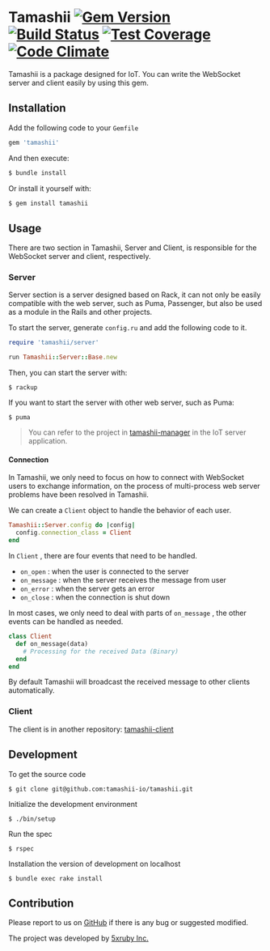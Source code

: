 Tamashii [![Gem Version](https://badge.fury.io/rb/tamashii.svg)](https://badge.fury.io/rb/tamashii) [![Build Status](https://travis-ci.org/tamashii-io/tamashii.svg?branch=master)](https://travis-ci.org/tamashii-io/tamashii) [![Test Coverage](https://codeclimate.com/github/tamashii-io/tamashii/badges/coverage.svg)](https://codeclimate.com/github/tamashii-io/tamashii/coverage) [![Code Climate](https://codeclimate.com/github/tamashii-io/tamashii/badges/gpa.svg)](https://codeclimate.com/github/tamashii-io/tamashii)
===

Tamashii is a package designed for IoT. You can write the WebSocket server and client easily by using this gem.


## Installation

Add the following code to your `Gemfile`

```ruby
gem 'tamashii'
```

And then execute:
```ruby
$ bundle install
```

Or install it yourself with:
```ruby
$ gem install tamashii
```

## Usage

There are two section in Tamashii, Server and Client, is responsible for the WebSocket server and client, respectively.

### Server

Server section is a server designed based on Rack, it can not only be easily compatible with the web server, such as Puma, Passenger, but also be used as a module in the Rails and other projects.

To start the server, generate `config.ru` and add the following code to it.

```ruby
require 'tamashii/server'

run Tamashii::Server::Base.new
```

Then, you can start the server with:

    $ rackup
If you want to start the server with other web server, such as Puma:

    $ puma

> You can refer to the project in [tamashii-manager](https://github.com/5xRuby/tamashii-manager) in the IoT server application.

#### Connection

In Tamashii, we only need to focus on how to connect with WebSocket users to exchange information, on the process of multi-process web server problems have been resolved in Tamashii.

We can create a `Client` object to handle the behavior of each user.

```ruby
Tamashii::Server.config do |config|
  config.connection_class = Client
end
```

In `Client` , there are four events that need to be handled.

* `on_open` : when the user is connected to the server
* `on_message` : when the server receives the message from user
* `on_error` : when the server gets an error
* `on_close` : when the connection is shut down

In most cases, we only need to deal with parts of `on_message` , the other events can be handled as needed.

```ruby
class Client
  def on_message(data)
    # Processing for the received Data (Binary)
  end
end
```

By default Tamashii will broadcast the received message to other clients automatically.


### Client

The client is in another repository: [tamashii-client](https://github.com/tamashii-io/tamashii-client)


## Development

To get the source code

    $ git clone git@github.com:tamashii-io/tamashii.git

Initialize the development environment

    $ ./bin/setup

Run the spec

    $ rspec

Installation the version of development on localhost

    $ bundle exec rake install

## Contribution

Please report to us on [GitHub](https://github.com/tamashii-io/tamashii) if there is any bug or suggested modified.

The project was developed by [5xruby Inc.](https://5xruby.tw/)

